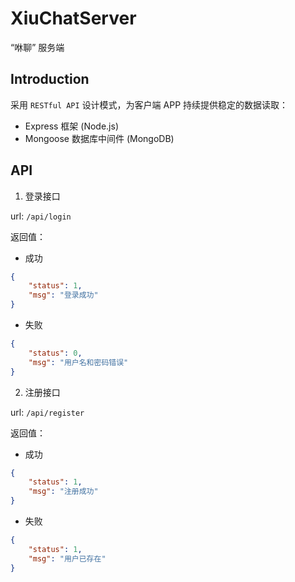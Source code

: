 # XiuChatServer

“咻聊” 服务端

## Introduction

采用 `RESTful API` 设计模式，为客户端 APP 持续提供稳定的数据读取：

* Express 框架 (Node.js)
* Mongoose 数据库中间件 (MongoDB)

## API

1. 登录接口

url: `/api/login`

返回值：

* 成功

``` json
{
    "status": 1,
    "msg": "登录成功"
}
```

* 失败

``` json
{
    "status": 0,
    "msg": "用户名和密码错误"
}
```

2. 注册接口

url: `/api/register`

返回值：

* 成功

``` json
{
    "status": 1,
    "msg": "注册成功"
}
```

* 失败

``` json
{
    "status": 1,
    "msg": "用户已存在"
}
```
